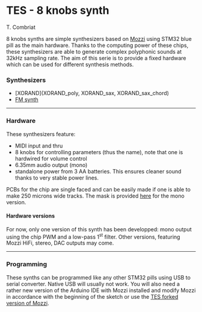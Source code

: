 # TES - 8 knobs synth
T. Combriat

8 knobs synths are simple synthesizers based on [Mozzi](https://github.com/sensorium/Mozzi) using STM32 blue pill as the main hardware. Thanks to the computing power of these chips, these synthesizers are able to generate complex polyphonic sounds at 32kHz sampling rate. The aim of this serie is to provide a fixed hardware which can be used for different synthesis methods.

### Synthesizers
* [XORAND](XORAND_poly, XORAND_sax, XORAND_sax_chord)
* [FM synth](FM_synth_poly)


***

### Hardware
These synthesizers feature: 
* MIDI input and thru
* 8 knobs for controlling parameters (thus the name), note that one is hardwired for volume control
* 6.35mm audio output (mono)
* standalone power from 3 AA batteries. This ensures cleaner sound thanks to very stable power lines.

PCBs for the chip are single faced and can be easily made if one is able to make 250 microns wide tracks. The mask is provided [here](8knobs_mono) for the mono version.

#### Hardware versions
For now, only one version of this synth has been developped: mono output using the chip PWM and a low-pass 1<sup>st</sup> filter. Other versions, featuring Mozzi HiFi, stereo, DAC outputs may come.

***

### Programming
These synths can be programmed like any other STM32 pills using USB to serial converter. Native USB will usually not work. You will  also need a rather new version of the Arduino IDE with Mozzi installed and modify Mozzi in accordance with the beginning of the sketch or use the [TES forked version of Mozzi](https://github.com/tomcombriat/Mozzi/tree/TES-stable).

